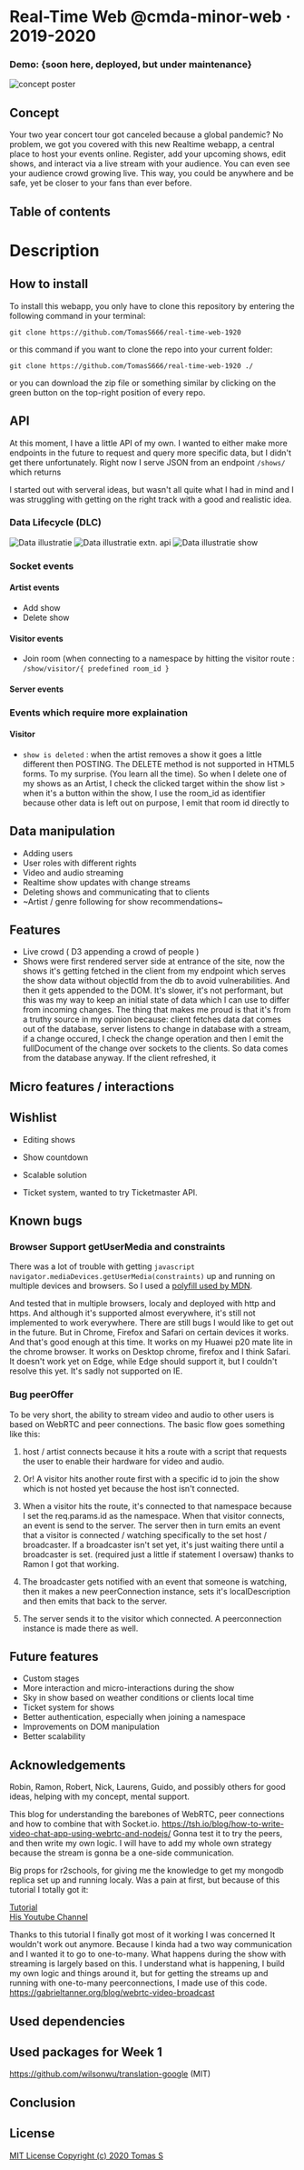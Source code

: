 # Real-Time Web @cmda-minor-web · 2019-2020


### Demo: {soon here, deployed, but under maintenance}

![concept poster](https://github.com/TomasS666/real-time-web-1920/blob/master/docs/rtw.png)

## Concept
Your two year concert tour got canceled because a global pandemic? No problem, we got you covered with this new Realtime webapp, a central place to host your events online. Register, add your upcoming shows, edit shows, and interact via a live stream with your audience. 
You can even see your audience crowd growing live. This way, you could be anywhere and be safe, yet be closer to your fans than ever before. 


## Table of contents
  
# Description


## How to install
To install this webapp, you only have to clone this repository by entering the following command in your terminal:

```git clone https://github.com/TomasS666/real-time-web-1920```

or this command if you want to clone the repo into your current folder:

```git clone https://github.com/TomasS666/real-time-web-1920 ./```

or you can download the zip file or something similar by clicking on the green button on the top-right position of every repo.



## API
At this moment, I have a little API of my own. I wanted to either make more endpoints in the future to request and query more specific data, but I didn't get there unfortunately. Right now I serve JSON from an endpoint ```/shows/``` which returns 

I started out with serveral ideas, but wasn't all quite what I had in mind and I was struggling with getting on the right track with a good and realistic idea. 

### Data Lifecycle (DLC)
![Data illustratie](https://github.com/TomasS666/real-time-web-1920/blob/master/docs/First-proces.png)
![Data illustratie extn. api](https://github.com/TomasS666/real-time-web-1920/blob/master/docs/Show-time.png)
![Data illustratie show](https://github.com/TomasS666/real-time-web-1920/blob/master/docs/Show-2.png)

### Socket events
#### Artist events
* Add show
* Delete show

#### Visitor events
* Join room (when connecting to a namespace by hitting the visitor route : ```/show/visitor/{ predefined room_id } ```

#### Server events

### Events which require more explaination
#### Visitor
* ```show is deleted``` : when the artist removes a show it goes a little different then POSTING. The DELETE method is not supported in HTML5 forms. To my surprise. (You learn all the time). So when I delete one of my shows as an Artist, I check the clicked target within the show list > when it's a button within the show, I use the room_id as identifier because other data is left out on purpose, I emit that room id directly to 



###


## Data manipulation
* Adding users
* User roles with different rights
* Video and audio streaming
* Realtime show updates with change streams
* Deleting shows and communicating that to clients
* ~Artist / genre following for show recommendations~

## Features
* Live crowd ( D3 appending a crowd of people )
* Shows were first rendered server side at entrance of the site, now the shows it's getting fetched in the client from my endpoint which serves the show data without objectId from the db to avoid vulnerabilities. And then it gets appended to the DOM. It's slower, it's not performant, but this was my way to keep an initial state of data which I can use to differ from incoming changes. The thing that makes me proud is that it's from a truthy source in my opinion because: client fetches data dat comes out of the database, server listens to change in database with a stream, if a change occured, I check the change operation and then I emit the fullDocument of the change over sockets to the clients. So data comes from the database anyway. If the client refreshed, it


## Micro features / interactions


## Wishlist
* Editing shows
* Show countdown
* Scalable solution

* Ticket system, wanted to try Ticketmaster API.


## Known bugs

### Browser Support getUserMedia and constraints
There was a lot of trouble with getting ```javascript navigator.mediaDevices.getUserMedia(constraints)``` up and running on multiple devices and browsers. So I used a [polyfill used by MDN](https://developer.mozilla.org/en-US/docs/Web/API/MediaDevices/getUserMedia).

And tested that in multiple browsers, localy and deployed with http and https. And although it's supported almost everywhere, it's still not implemented to work everywhere. There are still bugs I would like to get out in the future. But in Chrome, Firefox and Safari on certain devices it works. And that's good enough at this time. It works on my Huawei p20 mate lite in the chrome browser. It works on Desktop chrome, firefox and I think Safari. It doesn't work yet on Edge, while Edge should support it, but I couldn't resolve this yet. It's sadly not supported on IE. 

### Bug peerOffer
To be very short, the ability to stream video and audio to other users is based on WebRTC and peer connections. The basic flow goes something like this: 

1. host / artist connects because it hits a route with a script that requests the user to enable their hardware for video and audio. 
1. Or! A visitor hits another route first with a specific id to join the show which is not hosted yet because the host isn't connected.

2. When a visitor hits the route, it's connected to that namespace because I set the req.params.id as the namespace. When that visitor connects, an event is send to the server. The server then in turn emits an event that a visitor is connected / watching specifically to the set host / broadcaster. If a broadcaster isn't set yet, it's just waiting there until a broadcaster is set. (required just a little if statement I oversaw) thanks to Ramon I got that working.

3. The broadcaster gets notified with an event that someone is watching, then it makes a new peerConnection instance, sets it's localDescription and then emits that back to the server.

4. The server sends it to the visitor which connected. A peerconnection instance is made there as well.

## Future features
* Custom stages
* More interaction and micro-interactions during the show
* Sky in show based on weather conditions or clients local time
* Ticket system for shows
* Better authentication, especially when joining a namespace
* Improvements on DOM manipulation
* Better scalability

## Acknowledgements
Robin, Ramon, Robert, Nick, Laurens, Guido, and possibly others for good ideas, helping with my concept, mental support.

This blog for understanding the barebones of WebRTC, peer connections and how to combine that with Socket.io.
https://tsh.io/blog/how-to-write-video-chat-app-using-webrtc-and-nodejs/
Gonna test it to try the peers, and then write my own logic. I will have to add my whole own strategy because the stream is gonna be a one-side communication.

Big props for r2schools, for giving me the knowledge to get my mongodb replica set up and running localy. Was a pain at first, but because of this tutorial I totally got it: 

[Tutorial](https://www.youtube.com/watch?v=bJo7nr9xdrQ)  
[His Youtube Channel](https://www.youtube.com/channel/UCjMKqt0sYMkBEfFg4YtqUdg)

Thanks to this tutorial I finally got most of it working
I was concerned It wouldn't work out anymore. Because I kinda had a two way communication and I wanted it to go to one-to-many.
What happens during the show with streaming is largely based on this. I understand what is happening, I build my own logic and things around it, but for getting the streams up and running with one-to-many peerconnections, I made use of this code.
https://gabrieltanner.org/blog/webrtc-video-broadcast

## Used dependencies



## Used packages for Week 1
https://github.com/wilsonwu/translation-google (MIT)

## Conclusion

## License

[MIT License Copyright (c) 2020 Tomas S](https://github.com/TomasS666/web-app-from-scratch-1920/blob/master/LICENSE)
